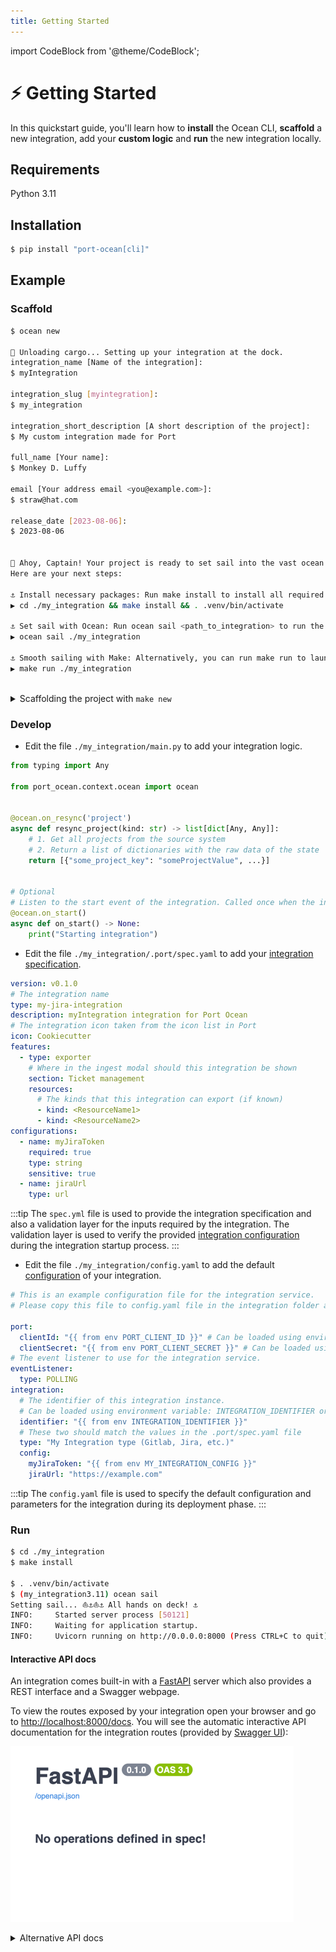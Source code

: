 ```yaml
---
title: Getting Started
---
```


import CodeBlock from '@theme/CodeBlock';

# ⚡️ Getting Started

In this quickstart guide, you'll learn how to **install** the Ocean CLI, **scaffold** a new integration, add your **custom logic** and **run** the new integration locally.

## Requirements

Python 3.11

## Installation

```bash showLineNumbers
$ pip install "port-ocean[cli]"
```

## Example

### Scaffold

```bash showLineNumbers
$ ocean new

🚢 Unloading cargo... Setting up your integration at the dock.
integration_name [Name of the integration]:
$ myIntegration

integration_slug [myintegration]:
$ my_integration

integration_short_description [A short description of the project]:
$ My custom integration made for Port

full_name [Your name]:
$ Monkey D. Luffy

email [Your address email <you@example.com>]:
$ straw@hat.com

release_date [2023-08-06]:
$ 2023-08-06


🌊 Ahoy, Captain! Your project is ready to set sail into the vast ocean of possibilities!
Here are your next steps:

⚓️ Install necessary packages: Run make install to install all required packages for your project.
▶️ cd ./my_integration && make install && . .venv/bin/activate

⚓️ Set sail with Ocean: Run ocean sail <path_to_integration> to run the project using Ocean.
▶️ ocean sail ./my_integration

⚓️ Smooth sailing with Make: Alternatively, you can run make run to launch your project using Make.
▶️ make run ./my_integration
```

<br/>

<details>
<summary>Scaffolding the project with <code>make new</code></summary>

If you clone the [Port Ocean](https://github.com/port-labs/port-ocean) repository to your local machine, you can also use the `make new` command instead of `ocean new` to scaffold a new integration project in the integrations folder.

The make command will use the ocean new command behind the scenes.

</details>

### Develop

- Edit the file `./my_integration/main.py` to add your integration logic.

```python showLineNumbers
from typing import Any

from port_ocean.context.ocean import ocean


@ocean.on_resync('project')
async def resync_project(kind: str) -> list[dict[Any, Any]]:
    # 1. Get all projects from the source system
    # 2. Return a list of dictionaries with the raw data of the state
    return [{"some_project_key": "someProjectValue", ...}]


# Optional
# Listen to the start event of the integration. Called once when the integration starts.
@ocean.on_start()
async def on_start() -> None:
    print("Starting integration")

```

- Edit the file `./my_integration/.port/spec.yaml` to add your [integration specification](../develop-an-integration/integration-spec-and-default-resources.md#specyaml-file).

```yaml showLineNumbers
version: v0.1.0
# The integration name
type: my-jira-integration
description: myIntegration integration for Port Ocean
# The integration icon taken from the icon list in Port
icon: Cookiecutter
features:
  - type: exporter
    # Where in the ingest modal should this integration be shown
    section: Ticket management
    resources:
      # The kinds that this integration can export (if known)
      - kind: <ResourceName1>
      - kind: <ResourceName2>
configurations:
  - name: myJiraToken
    required: true
    type: string
    sensitive: true
  - name: jiraUrl
    type: url
```

:::tip
The `spec.yml` file is used to provide the integration specification and also a validation layer for the inputs required by the integration. The validation layer is used to verify the provided [integration configuration](../develop-an-integration/integration-configuration.md) during the integration startup process.
:::

- Edit the file `./my_integration/config.yaml` to add the default [configuration](../develop-an-integration/integration-configuration.md) of your integration.

```yaml showLineNumbers
# This is an example configuration file for the integration service.
# Please copy this file to config.yaml file in the integration folder and edit it to your needs.

port:
  clientId: "{{ from env PORT_CLIENT_ID }}" # Can be loaded using environment variable: PORT_CLIENT_ID or OCEAN__PORT__CLIENT_ID
  clientSecret: "{{ from env PORT_CLIENT_SECRET }}" # Can be loaded using environment variable: PORT_CLIENT_SECRET or OCEAN__PORT__CLIENT_SECRET
# The event listener to use for the integration service.
eventListener:
  type: POLLING
integration:
  # The identifier of this integration instance.
  # Can be loaded using environment variable: INTEGRATION_IDENTIFIER or OCEAN__INTEGRATION__IDENTIFIER
  identifier: "{{ from env INTEGRATION_IDENTIFIER }}"
  # These two should match the values in the .port/spec.yaml file
  type: "My Integration type (Gitlab, Jira, etc.)"
  config:
    myJiraToken: "{{ from env MY_INTEGRATION_CONFIG }}"
    jiraUrl: "https://example.com"
```

:::tip
The `config.yaml` file is used to specify the default configuration and parameters for the integration during its deployment phase.
:::

### Run

```bash showLineNumbers
$ cd ./my_integration
$ make install

$ . .venv/bin/activate
$ (my_integration3.11) ocean sail
Setting sail... ⛵️⚓️⛵️⚓️ All hands on deck! ⚓
INFO:     Started server process [50121]
INFO:     Waiting for application startup.
INFO:     Uvicorn running on http://0.0.0.0:8000 (Press CTRL+C to quit)
```

#### Interactive API docs

An integration comes built-in with a [FastAPI](https://fastapi.tiangolo.com/) server which also provides a REST interface and a Swagger webpage.

To view the routes exposed by your integration open your browser and go to [http://localhost:8000/docs](http://localhost:8000/docs). You will see the automatic interactive API documentation for the integration routes (provided by [Swagger UI](https://github.com/swagger-api/swagger-ui)):

![IntegrationScaffoldSwagger.png](../../static/img/getting-started/IntegrationScaffoldSwagger.png)

<details>
<summary>Alternative API docs</summary>

There is an alternative to the API docs (provided by [Redoc](https://github.com/Redocly/redoc))

Open your browser and go to [http://localhost:8000/redoc](http://localhost:8000/redoc). You will see the following:

![IntegrationScaffoldSwagger.png](../../static/img/getting-started/IntegrationScaffoldRedoc.png)

</details>
